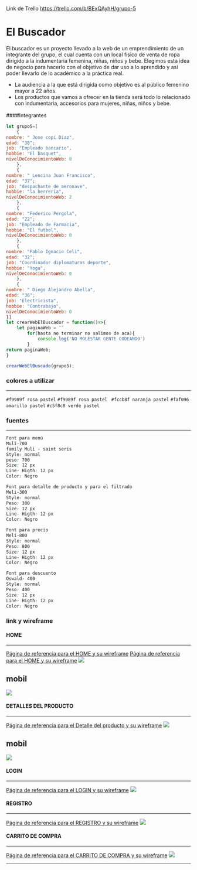 Link de Trello
https://trello.com/b/BExQAyhH/grupo-5



# El Buscador
El buscador es un proyecto llevado a la web de un emprendimiento de un integrante del grupo, el cual cuenta con un local físico de venta de ropa dirigido a la indumentaria femenina, niñas, niños y bebe.
Elegimos esta idea de negocio para hacerlo con el objetivo de dar uso a lo aprendido y así poder llevarlo de lo académico a la práctica real.
- La audiencia a la que está dirigida como objetivo es al público femenino mayor a 22 años.
- Los productos que vamos a ofrecer en la tienda será todo lo relacionado con indumentaria, accesorios para mujeres, niñas, niños y bebe.

####Integrantes 　

```javascript
let grupo5=[
	{
nombre: " Jose copi Diaz",
edad: "38";
job: "Empleado bancario",
hobbie: "El basquet",
nivelDeConocimientoWeb: 0
	},
	{
nombre: " Lencina Juan Francisco",
edad: "37";
job: "despachante de aeronave",
hobbie: "la herreria",
nivelDeConocimientoWeb: 2
	},
	{
nombre: "Federico Pergola",
edad: "22";
job: "Empleado de Farmacia",
hobbie: "El futbol",
nivelDeConocimientoWeb: 0
	},
	{
nombre: "Pablo Ignacio Celi",
edad: "32";
job: "Coordinador diplomaturas deporte",
hobbie: "Yoga",
nivelDeConocimientoWeb: 0
	},
	{
nombre: " Diego Alejandro Abella",
edad: "36";
job: "Electricista",
hobbie: "Contrabajo",
nivelDeConocimientoWeb: 0
}]
let crearWebElBuscador = function()=>{
	let paginaWeb = ¨¨
		for(hasta no terminar no salimos de aca){
			console.log('NO MOLESTAR GENTE CODEANDO')
		}
return paginaWeb;
}

crearWebElBuscado(grupo5);


```
### colores a utilizar

------------
`#f9989f rosa pastel`
`#f9989f rosa pastel `
`#fccb8f naranja pastel`
`#faf096 amarillo pastel`
`#c5f8c8 verde pastel`

### fuentes
------------
```css
Font para menú
Muli-700
family Muli - saint seris
Style: normal
peso: 700
Size: 12 px
Line- Higth: 12 px
Color: Negro

Font para detalle de producto y para el filtrado
Meli-300
Style: normal
Peso: 300
Size: 12 px
Line- Higth: 12 px
Color: Negro

Font para precio
Meli-800
Style: normal
Peso: 800
Size: 12 px
Line- Higth: 12 px
Color: Negro

Font para descuento
Oswald- 400
Style: normal
Peso: 400
Size: 12 px
Line- Higth: 12 px
Color: Negro
```
### link y wireframe
#### HOME

------------
[Página de referencia para el HOME y su wireframe](https://www.wanama.com/ "Wanama") 
[Página de referencia para el HOME y su wireframe](https://www.cheeky.com.ar// "Cheeky") 
![](https://github.com/LencinaJuanFrancisco/grupo-5-elBuscador/blob/master/public/img/wireframe/3-2homepage-pc.png)

mobil
------------
![](https://github.com/LencinaJuanFrancisco/grupo-5-elBuscador/blob/master/public/img/wireframe/3-1homepage-mobile.png
)

#### DETALLES DEL PRODUCTO

------------
[Página de referencia para el Detalle del producto y su wireframe](https://littleakiabara.com/mantas/5866-109784.html#/192-talla-_un "LITTLE AKIABARA")
![](https://github.com/LencinaJuanFrancisco/grupo-5-elBuscador/blob/master/public/img/wireframe/1-1-detalle-del-producto-vista-web.png)

mobil
------------
![](https://github.com/LencinaJuanFrancisco/grupo-5-elBuscador/blob/master/public/img/wireframe/1-2-detalle-del-producto-vista-movil.png)

#### LOGIN

------------
[Página de referencia para el LOGIN y su wireframe](https://web.flow.com.ar/ "Cablevision Flow")
![](https://github.com/LencinaJuanFrancisco/grupo-5-elBuscador/blob/master/public/img/wireframe/LOGIN---Wireframe-cc-Premium.png)

#### REGISTRO

------------

[Página de referencia para el REGISTRO y su wireframe](https://secure.dafiti.com.ar/customer/account/login/ "DAFITI")
![](https://github.com/LencinaJuanFrancisco/grupo-5-elBuscador/blob/master/public/img/wireframe/registro.png)

#### CARRITO DE COMPRA

------------
[Página de referencia para el CARRITO DE COMPRA y su wireframe](https://www.dexter.com.ar/carrito "DEXTER")
![](https://github.com/LencinaJuanFrancisco/grupo-5-elBuscador/blob/master/public/img/wireframe/2-1-Carrito-de-compra.png)

------------

